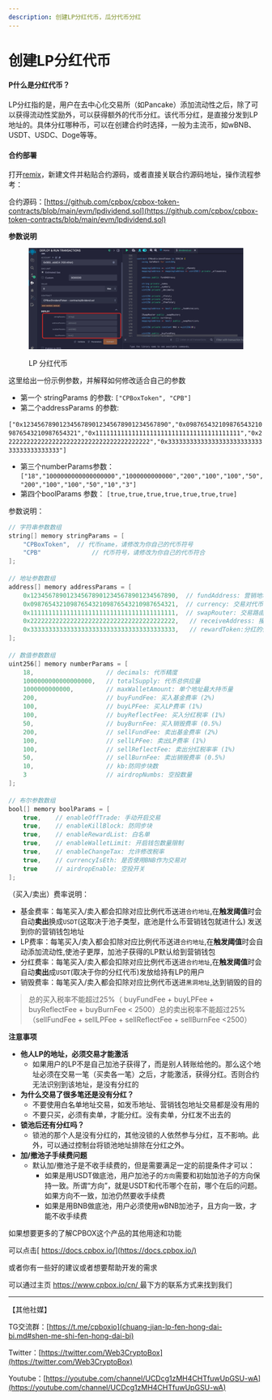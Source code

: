 ```yaml
---
description: 创建LP分红代币，瓜分代币分红
---
```


# 创建LP分红代币

#### P什么是分红代币？

LP分红指的是，用户在去中心化交易所（如Pancake）添加流动性之后，除了可以获得流动性奖励外，可以获得额外的代币分红。该代币分红，是直接分发到LP地址的。具体分红哪种币，可以在创建合约时选择，一般为主流币，如wBNB、USDT、USDC、Doge等等。

#### 合约部署

打开[remix](https://remix.ethereum.org/)，新建文件并粘贴合约源码，或者直接关联合约源码地址，操作流程参考：

合约源码：[https://github.com/cpbox/cpbox-token-contracts/blob/main/evm/lpdividend.sol](https://github.com/cpbox/cpbox-token-contracts/blob/main/evm/lpdividend.sol)

**参数说明**

<figure><img src="../../../../.gitbook/assets/image (54) (1).png" alt=""><figcaption><p>LP 分红代币</p></figcaption></figure>

这里给出一份示例参数，并解释如何修改适合自己的参数

* 第一个 stringParams 的参数: `["CPBoxToken", "CPB"]`
* 第二个addressParams 的参数:

`["0x1234567890123456789012345678901234567890","0x0987654321098765432109876543210987654321","0x1111111111111111111111111111111111111111","0x2222222222222222222222222222222222222222","0x3333333333333333333333333333333333333333"]`

* 第三个numberParams参数：`["18","1000000000000000000","1000000000000","200","100","100","50","200","100","100","50","10","3"]`
* 第四个boolParams 参数： `[true,true,true,true,true,true,true]`

参数说明：

```java
// 字符串参数数组
string[] memory stringParams = [
    "CPBoxToken",  // 代币name，请修改为你自己的代币符号
    "CPB"              // 代币符号，请修改为你自己的代币符合
];

// 地址参数数组
address[] memory addressParams = [
    0x1234567890123456789012345678901234567890,  // fundAddress: 营销地址
    0x0987654321098765432109876543210987654321,  // currency: 交易对代币地址
    0x1111111111111111111111111111111111111111,  // swapRouter: 交易路由合约地址
    0x2222222222222222222222222222222222222222,   // receiveAddress: 接收地址   
    0x3333333333333333333333333333333333333333,   // rewardToken:分红的代币
];

// 数值参数数组
uint256[] memory numberParams = [
    18,                    // decimals: 代币精度
    1000000000000000000,   // totalSupply: 代币总供应量
    1000000000000,         // maxWalletAmount: 单个地址最大持币量
    200,                   // buyFundFee: 买入基金费率 (2%)
    100,                   // buyLPFee: 买入LP费率 (1%)
    100,                   // buyReflectFee: 买入分红税率 (1%)
    50,                    // buyBurnFee: 买入销毁费率 (0.5%)
    200,                   // sellFundFee: 卖出基金费率 (2%)
    100,                   // sellLPFee: 卖出LP费率 (1%)
    100,                   // sellReflectFee: 卖出分红税率率 (1%)
    50,                    // sellBurnFee: 卖出销毁费率 (0.5%)
    10,                    // kb:防同步块数
    3                      // airdropNumbs: 空投数量
];

// 布尔参数数组
bool[] memory boolParams = [
    true,    // enableOffTrade: 手动开启交易
    true,    // enableKillBlock: 防同步块
    true,    // enableRewardList: 白名单
    true,    // enableWalletLimit: 开启钱包数量限制
    true,    // enableChangeTax: 允许修改税率
    true,    // currencyIsEth: 是否使用BNB作为交易对
    true     // airdropEnable: 空投开关   
];
```

（买入/卖出）费率说明：

* 基金费率：每笔买入/卖入都会扣除对应比例代币送进`合约地址`,在**触发阈值**时会自动**卖出**换成`USDT`(这取决于池子类型，底池是什么币营销钱包就进什么) 发送到你的营销钱包地址
* LP费率：每笔买入/卖入都会扣除对应比例代币送进`合约地址`,在**触发阈值**时会自动添加流动性,使池子更厚，加池子获得的LP默认给到营销钱包
* 分红费率：每笔买入/卖入都会扣除对应比例代币送进`合约地址`,在**触发阈值**时会自动**卖出**成`USDT`(取决于你的分红代币)发放给持有LP的用户
* 销毁费率：每笔买入/卖入都会扣除对应比例代币送进`黑洞地址`,达到销毁的目的

> 总的买入税率不能超过25%（ buyFundFee + buyLPFee + buyReflectFee + buyBurnFee < 2500）总的卖出税率不能超过25%（sellFundFee + sellLPFee + sellReflectFee + sellBurnFee <2500）

**注意事项**

* **他人LP的地址，必须交易才能激活**
  * 如果用户的LP不是自己加池子获得了，而是别人转账给他的。那么这个地址必须在交易一笔（买卖各一笔）之后，才能激活，获得分红。否则合约无法识别到该地址，是没有分红的
* **为什么交易了很多笔还是没有分红？**
  * 不要使用白名单地址交易，如发币地址、营销钱包地址交易都是没有用的
  * 不要只买，必须有卖单，才能分红。没有卖单，分红发不出去的
* **锁池后还有分红吗？**
  * 锁池的那个人是没有分红的，其他没锁的人依然参与分红，互不影响。此外，可以通过控制台将锁池地址排除在分红之外。
* **加/撤池子手续费问题**
  * 默认加/撤池子是不收手续费的，但是需要满足一定的前提条件才可以：
    * 如果是用USDT做底池，用户加池子的`方向`需要和初始加池子的方向保持一致。所谓“方向”，就是USDT和代币哪个在前，哪个在后的问题。如果方向不一致，加池仍然要收手续费
    * 如果是用BNB做底池，用户必须使用wBNB加池子，且方向一致，才能不收手续费

如果想要更多的了解CPBOX这个产品的其他用途和功能

可以点击[ https://docs.cpbox.io/](https://docs.cpbox.io/)

或者你有一些好的建议或者想要帮助开发的需求

可以通过主页 [https://www.cpbox.io/cn/ ](https://www.cpbox.io/cn/)最下方的联系方式来找到我们

***

【其他社媒】

TG交流群：[https://t.me/cpboxio](chuang-jian-lp-fen-hong-dai-bi.md#shen-me-shi-fen-hong-dai-bi)

Twitter：[https://twitter.com/Web3CryptoBox](https://twitter.com/Web3CryptoBox)

Youtube：[https://youtube.com/channel/UCDcg1zMH4CHTfuwUpGSU-wA](https://youtube.com/channel/UCDcg1zMH4CHTfuwUpGSU-wA)
